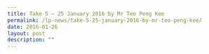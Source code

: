 ```yaml
---
title: Take 5 – 25 January 2016 by Mr Teo Peng Kee
permalink: /lp-news/take-5-25-january-2016-by-mr-teo-peng-kee/
date: 2016-01-26
layout: post
description: ""
---
```

